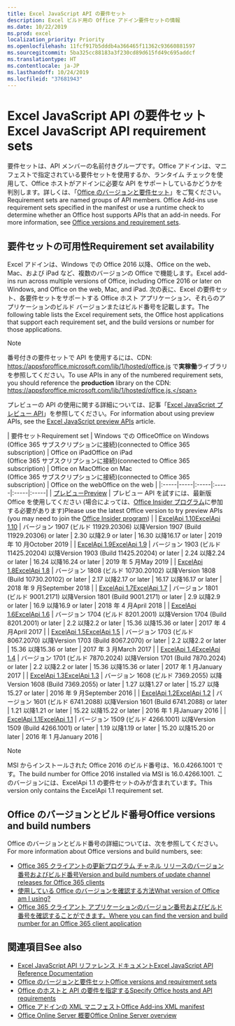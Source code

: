 ```yaml
---
title: Excel JavaScript API の要件セット
description: Excel ビルド用の Office アドイン要件セットの情報
ms.date: 10/22/2019
ms.prod: excel
localization_priority: Priority
ms.openlocfilehash: 11fcf917b5dddb4a366465f11362c93660881597
ms.sourcegitcommit: 5ba325cc88183a3f230cd89d615fd49c695addcf
ms.translationtype: HT
ms.contentlocale: ja-JP
ms.lasthandoff: 10/24/2019
ms.locfileid: "37681943"
---
```

# <a name="excel-javascript-api-requirement-sets"></a><span data-ttu-id="6bd57-103">Excel JavaScript API の要件セット</span><span class="sxs-lookup"><span data-stu-id="6bd57-103">Excel JavaScript API requirement sets</span></span>

<span data-ttu-id="6bd57-p101">要件セットは、API メンバーの名前付きグループです。Office アドインは、マニフェストで指定されている要件セットを使用するか、ランタイム チェックを使用して、Office ホストがアドインに必要な API をサポートしているかどうかを判別します。詳しくは、「[Office のバージョンと要件セット](/office/dev/add-ins/develop/office-versions-and-requirement-sets)」をご覧ください。</span><span class="sxs-lookup"><span data-stu-id="6bd57-p101">Requirement sets are named groups of API members. Office Add-ins use requirement sets specified in the manifest or use a runtime check to determine whether an Office host supports APIs that an add-in needs. For more information, see [Office versions and requirement sets](/office/dev/add-ins/develop/office-versions-and-requirement-sets).</span></span>

## <a name="requirement-set-availability"></a><span data-ttu-id="6bd57-107">要件セットの可用性</span><span class="sxs-lookup"><span data-stu-id="6bd57-107">Requirement set availability</span></span>

<span data-ttu-id="6bd57-108">Excel アドインは、Windows での Office 2016 以降、Office on the web、Mac、および iPad など、複数のバージョンの Office で機能します。</span><span class="sxs-lookup"><span data-stu-id="6bd57-108">Excel add-ins run across multiple versions of Office, including Office 2016 or later on Windows, and Office on the web, Mac, and iPad.</span></span> <span data-ttu-id="6bd57-109">次の表に、Excel の要件セット、各要件セットをサポートする Office ホスト アプリケーション、それらのアプリケーションのビルド バージョンまたはビルド番号を記載します。</span><span class="sxs-lookup"><span data-stu-id="6bd57-109">The following table lists the Excel requirement sets, the Office host applications that support each requirement set, and the build versions or number for those applications.</span></span>

> [!NOTE]
> <span data-ttu-id="6bd57-110">番号付きの要件セットで API を使用するには、CDN: https://appsforoffice.microsoft.com/lib/1/hosted/office.js で**実稼働**ライブラリを参照してください。</span><span class="sxs-lookup"><span data-stu-id="6bd57-110">To use APIs in any of the numbered requirement sets, you should reference the **production** library on the CDN: https://appsforoffice.microsoft.com/lib/1/hosted/office.js.</span></span>
>
> <span data-ttu-id="6bd57-111">プレビューの API の使用に関する詳細については、記事「[Excel JavaScript プレビュー API](./excel-preview-apis.md)」を参照してください。</span><span class="sxs-lookup"><span data-stu-id="6bd57-111">For information about using preview APIs, see the [Excel JavaScript preview APIs](./excel-preview-apis.md) article.</span></span>

|  <span data-ttu-id="6bd57-112">要件セット</span><span class="sxs-lookup"><span data-stu-id="6bd57-112">Requirement set</span></span>  |  <span data-ttu-id="6bd57-113">Windows での Office</span><span class="sxs-lookup"><span data-stu-id="6bd57-113">Office on Windows</span></span><br><span data-ttu-id="6bd57-114">(Office 365 サブスクリプションに接続)</span><span class="sxs-lookup"><span data-stu-id="6bd57-114">(connected to Office 365 subscription)</span></span>  |  <span data-ttu-id="6bd57-115">Office on iPad</span><span class="sxs-lookup"><span data-stu-id="6bd57-115">Office on iPad</span></span><br><span data-ttu-id="6bd57-116">(Office 365 サブスクリプションに接続)</span><span class="sxs-lookup"><span data-stu-id="6bd57-116">(connected to Office 365 subscription)</span></span>  |  <span data-ttu-id="6bd57-117">Office on Mac</span><span class="sxs-lookup"><span data-stu-id="6bd57-117">Office on Mac</span></span><br><span data-ttu-id="6bd57-118">(Office 365 サブスクリプションに接続)</span><span class="sxs-lookup"><span data-stu-id="6bd57-118">(connected to Office 365 subscription)</span></span>  | <span data-ttu-id="6bd57-119">Office on the web</span><span class="sxs-lookup"><span data-stu-id="6bd57-119">Office on the web</span></span> |
|:-----|-----|:-----|:-----|:-----|:-----|
| [<span data-ttu-id="6bd57-120">プレビュー</span><span class="sxs-lookup"><span data-stu-id="6bd57-120">Preview</span></span>](excel-preview-apis.md)  | <span data-ttu-id="6bd57-121">プレビュー API を試すには、最新版 Office を使用してください (場合によっては、[Office Insider プログラム](https://products.office.com/office-insider)に参加する必要があります)</span><span class="sxs-lookup"><span data-stu-id="6bd57-121">Please use the latest Office version to try preview APIs (you may need to join the [Office Insider program](https://products.office.com/office-insider))</span></span> |
| [<span data-ttu-id="6bd57-122">ExcelApi 1.10</span><span class="sxs-lookup"><span data-stu-id="6bd57-122">ExcelApi 1.10</span></span>](excel-api-1-10-requirement-set.md) | <span data-ttu-id="6bd57-123">バージョン 1907 (ビルド 11929.20306) 以降</span><span class="sxs-lookup"><span data-stu-id="6bd57-123">Version 1907 (Build 11929.20306) or later</span></span> | <span data-ttu-id="6bd57-124">2.30 以降</span><span class="sxs-lookup"><span data-stu-id="6bd57-124">2.9 or later</span></span> | <span data-ttu-id="6bd57-125">16.30 以降</span><span class="sxs-lookup"><span data-stu-id="6bd57-125">16.17 or later</span></span> | <span data-ttu-id="6bd57-126">2019 年 10 月</span><span class="sxs-lookup"><span data-stu-id="6bd57-126">October 2019</span></span> |
| [<span data-ttu-id="6bd57-127">ExcelApi 1.9</span><span class="sxs-lookup"><span data-stu-id="6bd57-127">ExcelApi 1.9</span></span>](excel-api-1-9-requirement-set.md)  | <span data-ttu-id="6bd57-128">バージョン 1903 (ビルド 11425.20204) 以降</span><span class="sxs-lookup"><span data-stu-id="6bd57-128">Version 1903 (Build 11425.20204) or later</span></span> | <span data-ttu-id="6bd57-129">2.24 以降</span><span class="sxs-lookup"><span data-stu-id="6bd57-129">2.24 or later</span></span> | <span data-ttu-id="6bd57-130">16.24 以降</span><span class="sxs-lookup"><span data-stu-id="6bd57-130">16.24 or later</span></span> | <span data-ttu-id="6bd57-131">2019 年 5 月</span><span class="sxs-lookup"><span data-stu-id="6bd57-131">May 2019</span></span> |
| [<span data-ttu-id="6bd57-132">ExcelApi 1.8</span><span class="sxs-lookup"><span data-stu-id="6bd57-132">ExcelApi 1.8</span></span>](excel-api-1-8-requirement-set.md)  | <span data-ttu-id="6bd57-133">バージョン 1808 (ビルド 10730.20102) 以降</span><span class="sxs-lookup"><span data-stu-id="6bd57-133">Version 1808 (Build 10730.20102) or later</span></span> | <span data-ttu-id="6bd57-134">2.17 以降</span><span class="sxs-lookup"><span data-stu-id="6bd57-134">2.17 or later</span></span> | <span data-ttu-id="6bd57-135">16.17 以降</span><span class="sxs-lookup"><span data-stu-id="6bd57-135">16.17 or later</span></span> | <span data-ttu-id="6bd57-136">2018 年 9 月</span><span class="sxs-lookup"><span data-stu-id="6bd57-136">September 2018</span></span> |
| [<span data-ttu-id="6bd57-137">ExcelApi 1.7</span><span class="sxs-lookup"><span data-stu-id="6bd57-137">ExcelApi 1.7</span></span>](excel-api-1-7-requirement-set.md)  | <span data-ttu-id="6bd57-138">バージョン 1801 (ビルド 9001.2171) 以降</span><span class="sxs-lookup"><span data-stu-id="6bd57-138">Version 1801 (Build 9001.2171) or later</span></span>   | <span data-ttu-id="6bd57-139">2.9 以降</span><span class="sxs-lookup"><span data-stu-id="6bd57-139">2.9 or later</span></span>  | <span data-ttu-id="6bd57-140">16.9 以降</span><span class="sxs-lookup"><span data-stu-id="6bd57-140">16.9 or later</span></span>  | <span data-ttu-id="6bd57-141">2018 年 4 月</span><span class="sxs-lookup"><span data-stu-id="6bd57-141">April 2018</span></span> |
| [<span data-ttu-id="6bd57-142">ExcelApi 1.6</span><span class="sxs-lookup"><span data-stu-id="6bd57-142">ExcelApi 1.6</span></span>](excel-api-1-6-requirement-set.md)  | <span data-ttu-id="6bd57-143">バージョン 1704 (ビルド 8201.2001) 以降</span><span class="sxs-lookup"><span data-stu-id="6bd57-143">Version 1704 (Build 8201.2001) or later</span></span>   | <span data-ttu-id="6bd57-144">2.2 以降</span><span class="sxs-lookup"><span data-stu-id="6bd57-144">2.2 or later</span></span>  | <span data-ttu-id="6bd57-145">15.36 以降</span><span class="sxs-lookup"><span data-stu-id="6bd57-145">15.36 or later</span></span> | <span data-ttu-id="6bd57-146">2017 年 4 月</span><span class="sxs-lookup"><span data-stu-id="6bd57-146">April 2017</span></span> |
| [<span data-ttu-id="6bd57-147">ExcelApi 1.5</span><span class="sxs-lookup"><span data-stu-id="6bd57-147">ExcelApi 1.5</span></span>](excel-api-1-5-requirement-set.md)  | <span data-ttu-id="6bd57-148">バージョン 1703 (ビルド 8067.2070) 以降</span><span class="sxs-lookup"><span data-stu-id="6bd57-148">Version 1703 (Build 8067.2070) or later</span></span>   | <span data-ttu-id="6bd57-149">2.2 以降</span><span class="sxs-lookup"><span data-stu-id="6bd57-149">2.2 or later</span></span>  | <span data-ttu-id="6bd57-150">15.36 以降</span><span class="sxs-lookup"><span data-stu-id="6bd57-150">15.36 or later</span></span> | <span data-ttu-id="6bd57-151">2017 年 3 月</span><span class="sxs-lookup"><span data-stu-id="6bd57-151">March 2017</span></span> |
| [<span data-ttu-id="6bd57-152">ExcelApi 1.4</span><span class="sxs-lookup"><span data-stu-id="6bd57-152">ExcelApi 1.4</span></span>](excel-api-1-4-requirement-set.md)  | <span data-ttu-id="6bd57-153">バージョン 1701 (ビルド 7870.2024) 以降</span><span class="sxs-lookup"><span data-stu-id="6bd57-153">Version 1701 (Build 7870.2024) or later</span></span>   | <span data-ttu-id="6bd57-154">2.2 以降</span><span class="sxs-lookup"><span data-stu-id="6bd57-154">2.2 or later</span></span>  | <span data-ttu-id="6bd57-155">15.36 以降</span><span class="sxs-lookup"><span data-stu-id="6bd57-155">15.36 or later</span></span> | <span data-ttu-id="6bd57-156">2017 年 1 月</span><span class="sxs-lookup"><span data-stu-id="6bd57-156">January 2017</span></span> |
| [<span data-ttu-id="6bd57-157">ExcelApi 1.3</span><span class="sxs-lookup"><span data-stu-id="6bd57-157">ExcelApi 1.3</span></span>](excel-api-1-3-requirement-set.md)  | <span data-ttu-id="6bd57-158">バージョン 1608 (ビルド 7369.2055) 以降</span><span class="sxs-lookup"><span data-stu-id="6bd57-158">Version 1608 (Build 7369.2055) or later</span></span>   | <span data-ttu-id="6bd57-159">1.27 以降</span><span class="sxs-lookup"><span data-stu-id="6bd57-159">1.27 or later</span></span> | <span data-ttu-id="6bd57-160">15.27 以降</span><span class="sxs-lookup"><span data-stu-id="6bd57-160">15.27 or later</span></span> | <span data-ttu-id="6bd57-161">2016 年 9 月</span><span class="sxs-lookup"><span data-stu-id="6bd57-161">September 2016</span></span> |
| [<span data-ttu-id="6bd57-162">ExcelApi 1.2</span><span class="sxs-lookup"><span data-stu-id="6bd57-162">ExcelApi 1.2</span></span>](excel-api-1-2-requirement-set.md)  | <span data-ttu-id="6bd57-163">バージョン 1601 (ビルド 6741.2088) 以降</span><span class="sxs-lookup"><span data-stu-id="6bd57-163">Version 1601 (Build 6741.2088) or later</span></span>   | <span data-ttu-id="6bd57-164">1.21 以降</span><span class="sxs-lookup"><span data-stu-id="6bd57-164">1.21 or later</span></span> | <span data-ttu-id="6bd57-165">15.22 以降</span><span class="sxs-lookup"><span data-stu-id="6bd57-165">15.22 or later</span></span> | <span data-ttu-id="6bd57-166">2016 年 1 月</span><span class="sxs-lookup"><span data-stu-id="6bd57-166">January 2016</span></span> |
| [<span data-ttu-id="6bd57-167">ExcelApi 1.1</span><span class="sxs-lookup"><span data-stu-id="6bd57-167">ExcelApi 1.1</span></span>](excel-api-1-1-requirement-set.md)  | <span data-ttu-id="6bd57-168">バージョン 1509 (ビルド 4266.1001) 以降</span><span class="sxs-lookup"><span data-stu-id="6bd57-168">Version 1509 (Build 4266.1001) or later</span></span>   | <span data-ttu-id="6bd57-169">1.19 以降</span><span class="sxs-lookup"><span data-stu-id="6bd57-169">1.19 or later</span></span> | <span data-ttu-id="6bd57-170">15.20 以降</span><span class="sxs-lookup"><span data-stu-id="6bd57-170">15.20 or later</span></span> | <span data-ttu-id="6bd57-171">2016 年 1 月</span><span class="sxs-lookup"><span data-stu-id="6bd57-171">January 2016</span></span> |

> [!NOTE]
> <span data-ttu-id="6bd57-172">MSI からインストールされた Office 2016 のビルド番号は、16.0.4266.1001 です。</span><span class="sxs-lookup"><span data-stu-id="6bd57-172">The build number for Office 2016 installed via MSI is 16.0.4266.1001.</span></span> <span data-ttu-id="6bd57-173">このバージョンには、ExcelApi 1.1 の要件セットのみが含まれています。</span><span class="sxs-lookup"><span data-stu-id="6bd57-173">This version only contains the ExcelApi 1.1 requirement set.</span></span>

## <a name="office-versions-and-build-numbers"></a><span data-ttu-id="6bd57-174">Office のバージョンとビルド番号</span><span class="sxs-lookup"><span data-stu-id="6bd57-174">Office versions and build numbers</span></span>

<span data-ttu-id="6bd57-175">Office のバージョンとビルド番号の詳細については、次を参照してください。</span><span class="sxs-lookup"><span data-stu-id="6bd57-175">For more information about Office versions and build numbers, see:</span></span>

- [<span data-ttu-id="6bd57-176">Office 365 クライアントの更新プログラム チャネル リリースのバージョン番号およびビルド番号</span><span class="sxs-lookup"><span data-stu-id="6bd57-176">Version and build numbers of update channel releases for Office 365 clients</span></span>](https://support.office.com/article/version-and-build-numbers-of-update-channel-releases-ae942449-1fca-4484-898b-a933ea23def7)
- [<span data-ttu-id="6bd57-177">使用している Office のバージョンを確認する方法</span><span class="sxs-lookup"><span data-stu-id="6bd57-177">What version of Office am I using?</span></span>](https://support.office.com/article/What-version-of-Office-am-I-using-932788b8-a3ce-44bf-bb09-e334518b8b19)
- [<span data-ttu-id="6bd57-178">Office 365 クライアント アプリケーションのバージョン番号およびビルド番号を確認することができます。</span><span class="sxs-lookup"><span data-stu-id="6bd57-178">Where you can find the version and build number for an Office 365 client application</span></span>](https://support.office.com/article/version-and-build-numbers-of-update-channel-releases-ae942449-1fca-4484-898b-a933ea23def7)

## <a name="see-also"></a><span data-ttu-id="6bd57-179">関連項目</span><span class="sxs-lookup"><span data-stu-id="6bd57-179">See also</span></span>

- [<span data-ttu-id="6bd57-180">Excel JavaScript API リファレンス ドキュメント</span><span class="sxs-lookup"><span data-stu-id="6bd57-180">Excel JavaScript API Reference Documentation</span></span>](/javascript/api/excel)
- [<span data-ttu-id="6bd57-181">Office のバージョンと要件セット</span><span class="sxs-lookup"><span data-stu-id="6bd57-181">Office versions and requirement sets</span></span>](/office/dev/add-ins/develop/office-versions-and-requirement-sets)
- [<span data-ttu-id="6bd57-182">Office のホストと API の要件を指定する</span><span class="sxs-lookup"><span data-stu-id="6bd57-182">Specify Office hosts and API requirements</span></span>](/office/dev/add-ins/develop/specify-office-hosts-and-api-requirements)
- [<span data-ttu-id="6bd57-183">Office アドインの XML マニフェスト</span><span class="sxs-lookup"><span data-stu-id="6bd57-183">Office Add-ins XML manifest</span></span>](/office/dev/add-ins/develop/add-in-manifests)
- [<span data-ttu-id="6bd57-184">Office Online Server 概要</span><span class="sxs-lookup"><span data-stu-id="6bd57-184">Office Online Server overview</span></span>](/officeonlineserver/office-online-server-overview)
